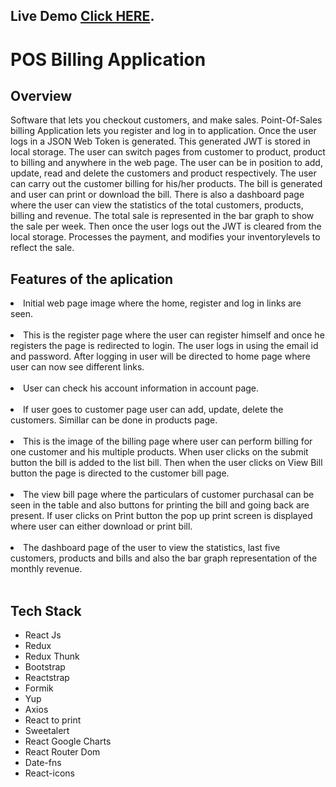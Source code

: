 ## Live Demo [Click HERE](https://expensemanagement-web.netlify.app/).

<h1>POS Billing Application
</h1>
<h2>Overview</h2>
<p>Software that lets you checkout customers, and make sales. Point-Of-Sales billing Application lets you register and log in to application. Once the user logs in a JSON Web Token is generated. This generated JWT is stored in local storage. The user can switch pages from customer to product, product to billing and anywhere in the web page. The user can be in position to add, update, read and delete the customers and product respectively. The user can carry out  the customer billing for his/her products. The bill  is generated and user can print or download the bill. There is also a dashboard page where the user can view the statistics of the total customers, products, billing and revenue. The total sale is represented in the bar graph to show the sale per week. Then once the user logs out the JWT is cleared from the local storage. Processes the payment, and modifies your inventorylevels to reflect the sale.</p>



<h2>Features of the aplication</h2>


<li>Initial web page image where the home, register and log in links are seen.</li>

</br>

<li>This is the register page where the user can register himself and once he registers the page is redirected to login. The user logs in using the email id and password. After logging in user will be directed to home page where user can now see different links.</li>
    
</br>

<li>User can check his account information in account page.</li>
    
</br>    

<li>If user goes to customer page user can add, update, delete the customers. Simillar can be done in products page.</li>
    
</br>
    
<li>This is the image of the billing page where user can perform billing for one customer and his multiple products. When user clicks on the submit button the bill is added to the list bill. Then when the user clicks on View Bill button the page is directed to the customer bill page.</li>
    
</br>

<li>The view bill page where the particulars of customer purchasal can be seen in the table and also buttons for printing the bill and going back are present. If user clicks on Print button the pop up print screen is displayed where user can either download or print bill.</li>
    
</br>

<li>The dashboard page of the user to view the statistics, last five customers, products and bills and also the bar graph representation of the monthly revenue.   </li>
    
</br>

<h2>Tech Stack</h2>
<ul>
    <li>React Js</li>
    <li>Redux</li>
    <li>Redux Thunk</li>
    <li>Bootstrap</li>
    <li>Reactstrap</li>
    <li>Formik</li>
    <li>Yup</li>
    <li>Axios</li>
    <li>React to print</li>
    <li>Sweetalert</li>
    <li>React Google Charts</li>
    <li>React Router Dom</li>
    <li>Date-fns</li>
    <li>React-icons</li>
</ul>
